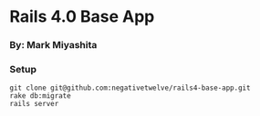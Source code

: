 # Rails 4.0 Base App

### By: Mark Miyashita

### Setup

    git clone git@github.com:negativetwelve/rails4-base-app.git
    rake db:migrate
    rails server